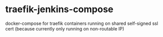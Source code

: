 # traefik-jenkins-compose
docker-compose for traefik containers running on shared self-signed ssl cert (because currently only running on non-routable IP)
